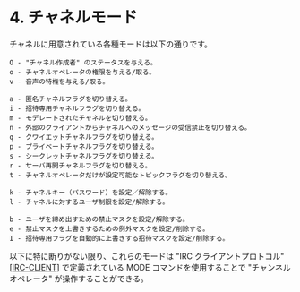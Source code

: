 # 4. チャネルモード

チャネルに用意されている各種モードは以下の通りです。

    O - "チャネル作成者" のステータスを与える。
    o - チャネルオペレータの権限を与える/取る。
    v - 音声の特権を与える/取る。

    a - 匿名チャネルフラグを切り替える。
    i - 招待専用チャネルフラグを切り替える。
    m - モデレートされたチャネルを切り替える。
    n - 外部のクライアントからチャネルへのメッセージの受信禁止を切り替える。
    q - クワイエットチャネルフラグを切り替える。
    p - プライベートチャネルフラグを切り替える。
    s - シークレットチャネルフラグを切り替える。
    r - サーバ再開チャネルフラグを切り替える。
    t - チャネルオペレータだけが設定可能なトピックフラグを切り替える。

    k - チャネルキー（パスワード）を設定／解除する。
    l - チャネルに対するユーザ制限を設定/解除する。

    b - ユーザを締め出すための禁止マスクを設定/解除する。
    e - 禁止マスクを上書きするための例外マスクを設定/削除する。
    I - 招待専用フラグを自動的に上書きする招待マスクを設定/削除する。

以下に特に断りがない限り、これらのモードは "IRC クライアントプロトコル" [[IRC-CLIENT]()] で定義されている MODE コマンドを使用することで "チャンネルオペレータ" が操作することができる。

